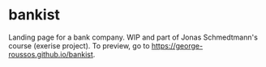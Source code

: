 # bankist

Landing page for a bank company.
WIP and part of Jonas Schmedtmann's course (exerise project).
To preview, go to https://george-roussos.github.io/bankist.

